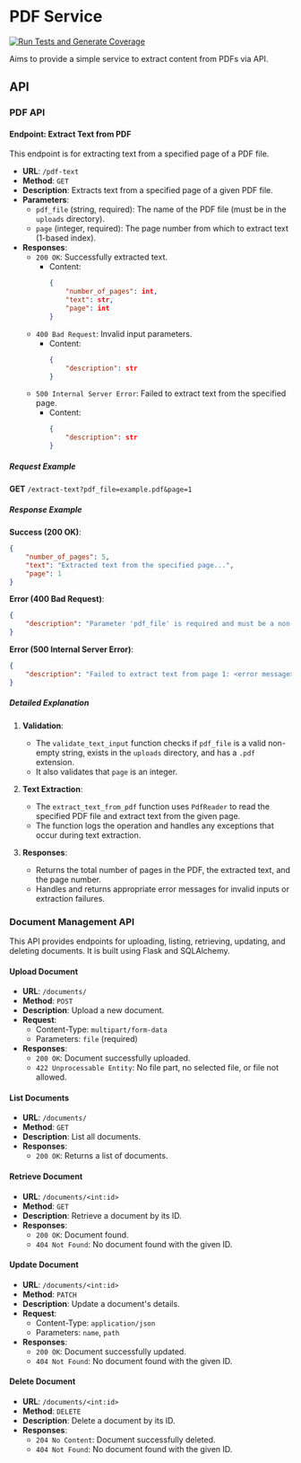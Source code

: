
# PDF Service

[![Run Tests and Generate Coverage](https://github.com/lotharthesavior/pdf-text-api/actions/workflows/test-and-coverage.yml/badge.svg)](https://github.com/lotharthesavior/pdf-text-api/actions/workflows/test-and-coverage.yml)

Aims to provide a simple service to extract content from PDFs via API.

## API

### PDF API

#### Endpoint: Extract Text from PDF

This endpoint is for extracting text from a specified page of a PDF file.

- **URL**: `/pdf-text`
- **Method**: `GET`
- **Description**: Extracts text from a specified page of a given PDF file.
- **Parameters**:
  - `pdf_file` (string, required): The name of the PDF file (must be in the `uploads` directory).
  - `page` (integer, required): The page number from which to extract text (1-based index).
- **Responses**:
  - `200 OK`: Successfully extracted text.
    - Content:
      ```json
      {
          "number_of_pages": int,
          "text": str,
          "page": int
      }
      ```
  - `400 Bad Request`: Invalid input parameters.
    - Content:
      ```json
      {
          "description": str
      }
      ```
  - `500 Internal Server Error`: Failed to extract text from the specified page.
    - Content:
      ```json
      {
          "description": str
      }
      ```

##### Request Example

**GET** `/extract-text?pdf_file=example.pdf&page=1`

##### Response Example

**Success (200 OK)**:
```json
{
    "number_of_pages": 5,
    "text": "Extracted text from the specified page...",
    "page": 1
}
```

**Error (400 Bad Request)**:
```json
{
    "description": "Parameter 'pdf_file' is required and must be a non-empty string."
}
```

**Error (500 Internal Server Error)**:
```json
{
    "description": "Failed to extract text from page 1: <error message>"
}
```

##### Detailed Explanation

1. **Validation**:
   - The `validate_text_input` function checks if `pdf_file` is a valid non-empty string, exists in the `uploads` directory, and has a `.pdf` extension.
   - It also validates that `page` is an integer.

2. **Text Extraction**:
   - The `extract_text_from_pdf` function uses `PdfReader` to read the specified PDF file and extract text from the given page.
   - The function logs the operation and handles any exceptions that occur during text extraction.

3. **Responses**:
   - Returns the total number of pages in the PDF, the extracted text, and the page number.
   - Handles and returns appropriate error messages for invalid inputs or extraction failures.

### Document Management API

This API provides endpoints for uploading, listing, retrieving, updating, and deleting documents. It is built using Flask and SQLAlchemy.

#### Upload Document

- **URL**: `/documents/`
- **Method**: `POST`
- **Description**: Upload a new document.
- **Request**:
  - Content-Type: `multipart/form-data`
  - Parameters: `file` (required)
- **Responses**:
  - `200 OK`: Document successfully uploaded.
  - `422 Unprocessable Entity`: No file part, no selected file, or file not allowed.

#### List Documents

- **URL**: `/documents/`
- **Method**: `GET`
- **Description**: List all documents.
- **Responses**:
  - `200 OK`: Returns a list of documents.

#### Retrieve Document

- **URL**: `/documents/<int:id>`
- **Method**: `GET`
- **Description**: Retrieve a document by its ID.
- **Responses**:
  - `200 OK`: Document found.
  - `404 Not Found`: No document found with the given ID.

#### Update Document

- **URL**: `/documents/<int:id>`
- **Method**: `PATCH`
- **Description**: Update a document's details.
- **Request**:
  - Content-Type: `application/json`
  - Parameters: `name`, `path`
- **Responses**:
  - `200 OK`: Document successfully updated.
  - `404 Not Found`: No document found with the given ID.

#### Delete Document

- **URL**: `/documents/<int:id>`
- **Method**: `DELETE`
- **Description**: Delete a document by its ID.
- **Responses**:
  - `204 No Content`: Document successfully deleted.
  - `404 Not Found`: No document found with the given ID.

